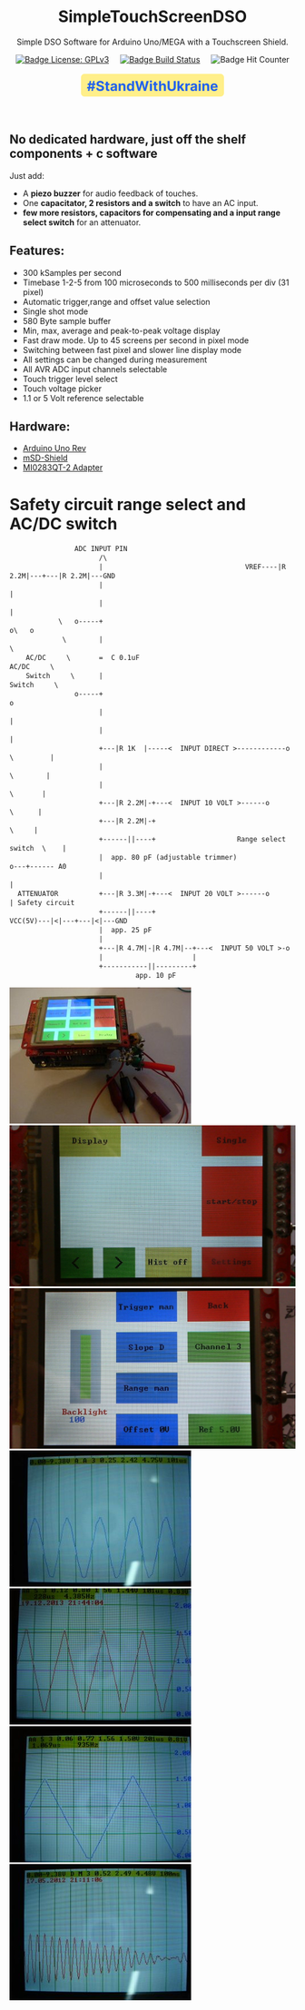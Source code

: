 <div align = center>

# SimpleTouchScreenDSO
Simple DSO Software for Arduino Uno/MEGA with a Touchscreen Shield.

[![Badge License: GPLv3](https://img.shields.io/badge/License-GPLv3-brightgreen.svg)](https://www.gnu.org/licenses/gpl-3.0)
 &nbsp; &nbsp; 
[![Badge Build Status](https://github.com/ArminJo/SimpleTouchScreenDSO/workflows/TestCompile/badge.svg)](https://github.com/ArminJo/SimpleTouchScreenDSO/actions)
 &nbsp; &nbsp; 
![Badge Hit Counter](https://visitor-badge.laobi.icu/badge?page_id=ArminJo_SimpleTouchScreenDSO)
<br/>
<br/>
[![Stand With Ukraine](https://raw.githubusercontent.com/vshymanskyy/StandWithUkraine/main/badges/StandWithUkraine.svg)](https://stand-with-ukraine.pp.ua)

</div>

<br/>

## No dedicated hardware, just off the shelf components + c software

Just add:
- A **piezo buzzer** for audio feedback of touches.
- One **capacitator, 2 resistors and a switch** to have an AC input.
- **few more resistors, capacitors for compensating and a input range select switch** for an attenuator.

## Features:

 - 300 kSamples per second
 - Timebase 1-2-5 from 100 microseconds to 500 milliseconds per div (31 pixel)
 - Automatic trigger,range and offset value selection
 - Single shot mode
 - 580 Byte sample buffer
 - Min, max, average and peak-to-peak voltage display
 - Fast draw mode. Up to 45 screens per second in pixel mode
 - Switching between fast pixel and slower line display mode
 - All settings can be changed during measurement
 - All AVR ADC input channels selectable
 - Touch trigger level select
 - Touch voltage picker
 - 1.1 or 5 Volt reference selectable
 
## Hardware:

 - [Arduino Uno Rev ](https://shop.watterott.com/Arduino-Uno-R3)
 - [mSD-Shield](https://shop.watterott.com/mSD-Shield-v2-microSD-RTC-Datenlogger-Shield)
 - [MI0283QT-2 Adapter](https://shop.watterott.com/MI0283QT-Adapter-v1-inkl-28-LCD-Touchpanel)
 
# Safety circuit range select and AC/DC switch

```
                ADC INPUT PIN
                      /\
                      |                                   VREF----|R 2.2M|---+---|R 2.2M|---GND
                      |                                                      |
                      |                                                      |
            \   o-----+                                                      o\   o
             \        |                                                        \
    AC/DC     \       =  C 0.1uF                                      AC/DC     \
    Switch     \      |                                               Switch     \
                o-----+                                                           o
                      |                                                           |
                      |                                                           |
                      +---|R 1K  |-----<  INPUT DIRECT >------------o   \         |
                      |                                                  \        |
                      |                                                   \       |
                      +---|R 2.2M|-+---<  INPUT 10 VOLT >------o           \      |
                      +---|R 2.2M|-+                                        \     |
                      +------||----+                    Range select switch  \    |
                      |  app. 80 pF (adjustable trimmer)                      o---+------ A0
                      |                                                           |
  ATTENUATOR          +---|R 3.3M|-+---<  INPUT 20 VOLT >------o                  | Safety circuit
                      +------||----+                              VCC(5V)---|<|---+---|<|---GND
                      |  app. 25 pF
                      |
                      +---|R 4.7M|-|R 4.7M|--+---<  INPUT 50 VOLT >-o
                      |                      |
                      +-----------||---------+
                               app. 10 pF
```
![Hardware](https://github.com/ArminJo/SimpleTouchScreenDSO/blob/master/pictures/Hardware.jpg)
![StartScreen](https://github.com/ArminJo/SimpleTouchScreenDSO/blob/master/pictures/StartScreen.jpg)
![Settings](https://github.com/ArminJo/SimpleTouchScreenDSO/blob/master/pictures/Settings.jpg)
![5kHzSine](https://github.com/ArminJo/SimpleTouchScreenDSO/blob/master/pictures/5kHzSine.jpg)
![Linearity-100us / div](https://github.com/ArminJo/SimpleTouchScreenDSO/blob/master/pictures/Linearity-100.JPG)
![Linearity-200us / div](https://github.com/ArminJo/SimpleTouchScreenDSO/blob/master/pictures/Linearity-200.JPG)
![slowTimebase](https://github.com/ArminJo/SimpleTouchScreenDSO/blob/master/pictures/slowTimebase.jpg)
